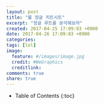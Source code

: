 ```yaml
---
layout: post
title: "롤 정글 치트시트"
excerpt: "정글 루트를 분석해보자"
created: 2017-04-25 17:09:03 +0900
date: 2017-04-26 17:09:03 +0900
categories: 
tags: [lol]
image:
  feature: #/images/image.jpg
  credit: #WeGraphics
  creditlink: 
comments: true
share: true
---
```

* Table of Contents
{:toc}

<script src="https://gist.github.com/qvil/83d2d3e737a787ff8b6d4a35a5f48eb6.js"></script>